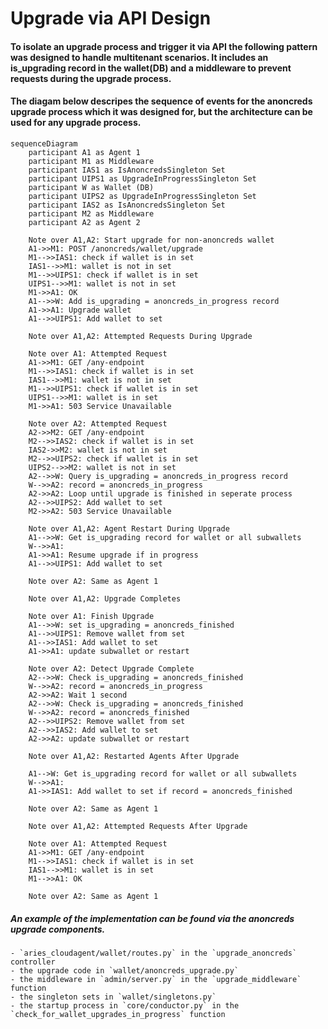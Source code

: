 # Upgrade via API Design

#### To isolate an upgrade process and trigger it via API the following pattern was designed to handle multitenant scenarios. It includes an is_upgrading record in the wallet(DB) and a middleware to prevent requests during the upgrade process.

#### The diagam below descripes the sequence of events for the anoncreds upgrade process which it was designed for, but the architecture can be used for any upgrade process.

```mermaid
sequenceDiagram
    participant A1 as Agent 1
    participant M1 as Middleware
    participant IAS1 as IsAnoncredsSingleton Set
    participant UIPS1 as UpgradeInProgressSingleton Set
    participant W as Wallet (DB)
    participant UIPS2 as UpgradeInProgressSingleton Set
    participant IAS2 as IsAnoncredsSingleton Set
    participant M2 as Middleware
    participant A2 as Agent 2

    Note over A1,A2: Start upgrade for non-anoncreds wallet
    A1->>M1: POST /anoncreds/wallet/upgrade
    M1-->>IAS1: check if wallet is in set
    IAS1-->>M1: wallet is not in set
    M1-->>UIPS1: check if wallet is in set
    UIPS1-->>M1: wallet is not in set
    M1->>A1: OK
    A1-->>W: Add is_upgrading = anoncreds_in_progress record
    A1->>A1: Upgrade wallet
    A1-->>UIPS1: Add wallet to set

    Note over A1,A2: Attempted Requests During Upgrade

    Note over A1: Attempted Request
    A1->>M1: GET /any-endpoint
    M1-->>IAS1: check if wallet is in set
    IAS1-->>M1: wallet is not in set
    M1-->>UIPS1: check if wallet is in set
    UIPS1-->>M1: wallet is in set
    M1->>A1: 503 Service Unavailable

    Note over A2: Attempted Request
    A2->>M2: GET /any-endpoint
    M2-->>IAS2: check if wallet is in set
    IAS2->>M2: wallet is not in set
    M2-->>UIPS2: check if wallet is in set
    UIPS2-->>M2: wallet is not in set
    A2-->>W: Query is_upgrading = anoncreds_in_progress record
    W-->>A2: record = anoncreds_in_progress
    A2->>A2: Loop until upgrade is finished in seperate process
    A2-->>UIPS2: Add wallet to set
    M2->>A2: 503 Service Unavailable

    Note over A1,A2: Agent Restart During Upgrade
    A1-->>W: Get is_upgrading record for wallet or all subwallets
    W-->>A1: 
    A1->>A1: Resume upgrade if in progress
    A1-->>UIPS1: Add wallet to set

    Note over A2: Same as Agent 1

    Note over A1,A2: Upgrade Completes

    Note over A1: Finish Upgrade
    A1-->>W: set is_upgrading = anoncreds_finished
    A1-->>UIPS1: Remove wallet from set
    A1-->>IAS1: Add wallet to set
    A1->>A1: update subwallet or restart

    Note over A2: Detect Upgrade Complete
    A2-->>W: Check is_upgrading = anoncreds_finished
    W-->>A2: record = anoncreds_in_progress
    A2->>A2: Wait 1 second
    A2-->>W: Check is_upgrading = anoncreds_finished
    W-->>A2: record = anoncreds_finished
    A2-->>UIPS2: Remove wallet from set
    A2-->>IAS2: Add wallet to set
    A2->>A2: update subwallet or restart

    Note over A1,A2: Restarted Agents After Upgrade

    A1-->W: Get is_upgrading record for wallet or all subwallets
    W-->>A1: 
    A1->>IAS1: Add wallet to set if record = anoncreds_finished

    Note over A2: Same as Agent 1

    Note over A1,A2: Attempted Requests After Upgrade

    Note over A1: Attempted Request
    A1->>M1: GET /any-endpoint
    M1-->>IAS1: check if wallet is in set
    IAS1-->>M1: wallet is in set
    M1-->>A1: OK

    Note over A2: Same as Agent 1
```


##### An example of the implementation can be found via the anoncreds upgrade components.
    - `aries_cloudagent/wallet/routes.py` in the `upgrade_anoncreds` controller 
    - the upgrade code in `wallet/anoncreds_upgrade.py`
    - the middleware in `admin/server.py` in the `upgrade_middleware` function
    - the singleton sets in `wallet/singletons.py`
    - the startup process in `core/conductor.py` in the `check_for_wallet_upgrades_in_progress` function